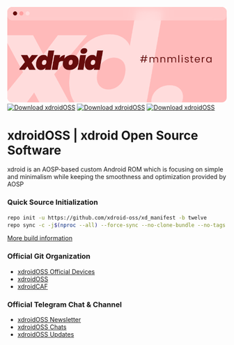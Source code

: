 ![XD](https://github.com/xyz-prjkt/xyz_assets/raw/main/xd_main.png)
[![Download xdroidOSS](https://img.shields.io/sourceforge/dt/xdroidoss.svg)](https://sourceforge.net/projects/xdroidoss/files/latest/download) [![Download xdroidOSS](https://img.shields.io/sourceforge/dw/xdroidoss.svg)](https://sourceforge.net/projects/xdroidoss/files/latest/download) [![Download xdroidOSS](https://img.shields.io/sourceforge/dm/xdroidoss.svg)](https://sourceforge.net/projects/xdroidoss/files/latest/download)
# xdroidOSS | xdroid Open Source Software

xdroid is an AOSP-based custom Android ROM which is focusing on simple and minimalism while keeping the smoothness and optimization provided by AOSP

### Quick Source Initialization ###
```bash
repo init -u https://github.com/xdroid-oss/xd_manifest -b twelve
repo sync -c -j$(nproc --all) --force-sync --no-clone-bundle --no-tags
```
[More build information](https://github.com/xdroid-oss/xd_manifest)

### Official Git Organization
- [xdroidOSS Official Devices](https://github.com/xdroid-devices)
- [xdroidOSS](https://github.com/xdroid-oss)
- [xdroidCAF](https://github.com/xdroid-CAF)

### Official Telegram Chat & Channel
- [xdroidOSS Newsletter](https://t.me/xdroid_news)
- [xdroidOSS Chats](https://t.me/xdroid_chat)
- [xdroidOSS Updates](https://t.me/xdroid_update)
